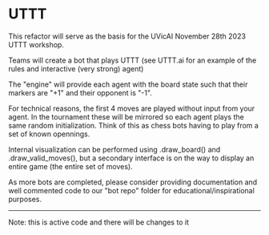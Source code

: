# UTTT

This refactor will serve as the basis for the UVicAI November 28th 2023 UTTT workshop.

Teams will create a bot that plays UTTT (see UTTT.ai for an example of the rules and interactive (very strong) agent)

The "engine" will provide each agent with the board state such that their markers are "+1" and their opponent is "-1".

For technical reasons, the first 4 moves are played without input from your agent. In the tournament these will be mirrored so each agent plays the same random initialization. Think of this as chess bots having to play from a set of known opennings.

Internal visualization can be performed using .draw_board() and .draw_valid_moves(), but a secondary interface is on the way to display an entire game (the entire set of moves).

As more bots are completed, please consider providing documentation and well commented code to our "bot repo" folder for educational/inspirational purposes.

---
Note: this is active code and there will be changes to it

